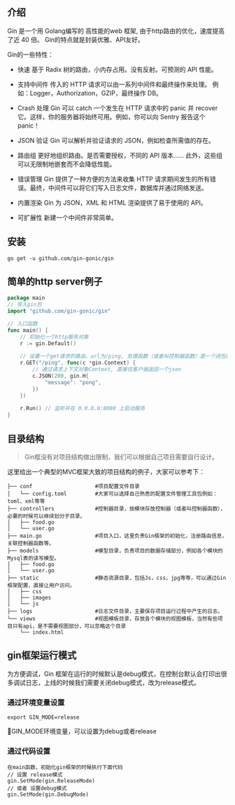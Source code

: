 ## 介绍

Gin 是一个用 Golang编写的 高性能的web 框架, 由于http路由的优化，速度提高了近 40 倍。 Gin的特点就是封装优雅、API友好。

Gin的一些特性：

- 快速
  基于 Radix 树的路由，小内存占用。没有反射。可预测的 API 性能。
- 支持中间件
  传入的 HTTP 请求可以由一系列中间件和最终操作来处理。 例如：Logger，Authorization，GZIP，最终操作 DB。
- Crash 处理
  Gin 可以 catch 一个发生在 HTTP 请求中的 panic 并 recover 它。这样，你的服务器将始终可用。例如，你可以向 Sentry 报告这个 panic！

- JSON 验证
  Gin 可以解析并验证请求的 JSON，例如检查所需值的存在。
- 路由组
  更好地组织路由。是否需要授权，不同的 API 版本…… 此外，这些组可以无限制地嵌套而不会降低性能。
- 错误管理
  Gin 提供了一种方便的方法来收集 HTTP 请求期间发生的所有错误。最终，中间件可以将它们写入日志文件，数据库并通过网络发送。
- 内置渲染
  Gin 为 JSON，XML 和 HTML 渲染提供了易于使用的 API。
- 可扩展性
  新建一个中间件非常简单。



## 安装

```shell
go get -u github.com/gin-gonic/gin
```

## 简单的http server例子

```go
package main
// 导入gin包
import "github.com/gin-gonic/gin"

// 入口函数
func main() {
    // 初始化一个http服务对象
	r := gin.Default()
        
    // 设置一个get请求的路由，url为/ping, 处理函数（或者叫控制器函数）是一个闭包函数。
	r.GET("/ping", func(c *gin.Context) {
    	// 通过请求上下文对象Context, 直接往客户端返回一个json
		c.JSON(200, gin.H{
			"message": "pong",
		})
	})
	
	r.Run() // 监听并在 0.0.0.0:8080 上启动服务
}

```

## 目录结构

> Gin框没有对项目结构做出限制，我们可以根据自己项目需要自行设计。

这里给出一个典型的MVC框架大致的项目结构的例子，大家可以参考下：

```shell
├── conf                    #项目配置文件目录
│   └── config.toml         #大家可以选择自己熟悉的配置文件管理工具包例如：toml、xml等等
├── controllers             #控制器目录，按模块存放控制器（或者叫控制器函数），必要的时候可以继续划分子目录。
│   ├── food.go
│   └── user.go
├── main.go                 #项目入口，这里负责Gin框架的初始化，注册路由信息，关联控制器函数等。
├── models                  #模型目录，负责项目的数据存储部分，例如各个模块的Mysql表的读写模型。
│   ├── food.go
│   └── user.go
├── static                  #静态资源目录，包括Js，css，jpg等等，可以通过Gin框架配置，直接让用户访问。
│   ├── css
│   ├── images
│   └── js
├── logs                    #日志文件目录，主要保存项目运行过程中产生的日志。
└── views                   #视图模板目录，存放各个模块的视图模板，当然有些项目只有api，是不需要视图部分，可以忽略这个目录
    └── index.html
```

## gin框架运行模式

为方便调试，Gin 框架在运行的时候默认是debug模式，在控制台默认会打印出很多调试日志，上线的时候我们需要关闭debug模式，改为release模式。

### 通过环境变量设置

```
export GIN_MODE=release
```

GIN_MODE环境变量，可以设置为debug或者release

### 通过代码设置

```shell
在main函数，初始化gin框架的时候执行下面代码
// 设置 release模式
gin.SetMode(gin.ReleaseMode)
// 或者 设置debug模式
gin.SetMode(gin.DebugMode)
```

